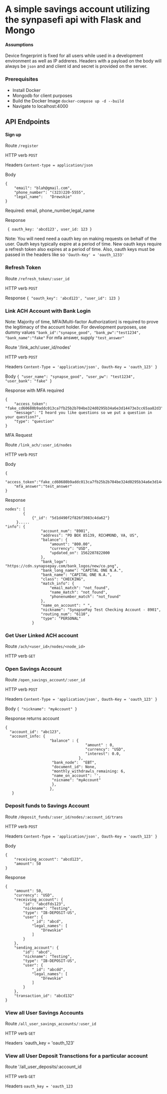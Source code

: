 # A simple savings account utilizing the synpasefi api with Flask and Mongo

#### Assumptions

Device fingerprint is fixed for all users while used in a development environment as well as IP addreres. Headers with a payload on the body will always be `json` and and client id and secret is provided on the server. 


### Prerequisites  

* Install Docker
* Mongodb for client purposes
* Build the Docker Image `docker-compose up -d --build`
* Navigate to localhost:4000


## API Endpoints

#### Sign up

Route `/register` 

HTTP verb `POST`

Headers `Content-type = application/json`

Body

```
{
	"email": "blah@gmail.com",
	"phone_number": "(323)220-5555",
	"legal_name":	"Drewskie"
}
```

Required: email, phone_number,legal_name

Response 


` { oauth_key: 'abcd123', user_id: 123 }`

Note: You will need need a oauth key on making requests on behalf of the user. Oauth keys typically expire at a period of time. New oauth keys require a refresh token also expires at a period of time. 
Also, oauth keys must be passed in the headers like so `'Oauth-Key' = 'oauth_1233'`

### Refresh Token

Route `/refresh_token/:user_id`

HTTP verb `POST`


Response `{ "oauth_key": 'abcd123', "user_id": 123 }`

### Link ACH Account with Bank Login


Note: Majority of time, MFA(Multi-factor Authorization) is required to prove the legitimacy of the account holder.
For development purposes, use dummy values ` "bank_id":"synapse_good", "bank_pw":"test1234", "bank_name":"fake" `
For mfa answer,  supply `"test_answer"`

Route '/link_ach/:user_id/nodes'

HTTP verb `POST`

Headers `Content-Type = 'application/json', Oauth-Key = 'oauth_123' }`

Body `{ "user_name": "synapse_good", "user_pw": "test1234", "user_bank": "fake" }`

Response with MFA required 
```
{
    "access_token": "fake_cd60680b9addc013ca7fb25b2b704be324d0295b34a6e3d14473e3cc65aa82d3",
    "message": "I heard you like questions so we put a question in your question?",
    "type": "question"
}
```

MFA Request 

Route `/link_ach/:user_id/nodes`

HTTP verb `POST`

Body
```
{
    "access_token":"fake_cd60680b9addc013ca7fb25b2b704be324d0295b34a6e3d14473e3cc65aa82d3",
    "mfa_answer":"test_answer"
}
```

Response 

```
nodes": [
        {
            {"_id": "5d1d490f2f826f3083c4da62"}
	 }.....
"info": {
                "account_num": "8901",
                "address": "PO BOX 85139, RICHMOND, VA, US",
                "balance": {
                    "amount": "800.00",
                    "currency": "USD",
                    "updated_on": 1562207822000
                },
                "bank_logo": "https://cdn.synapsepay.com/bank_logos/new/co.png",
                "bank_long_name": "CAPITAL ONE N.A.",
                "bank_name": "CAPITAL ONE N.A.",
                "class": "CHECKING",
                "match_info": {
                    "email_match": "not_found",
                    "name_match": "not_found",
                    "phonenumber_match": "not_found"
                },
                "name_on_account": " ",
                "nickname": "SynapsePay Test Checking Account - 8901",
                "routing_num": "6110",
                "type": "PERSONAL"
            }
```

### Get User Linked ACH account

Route `/ach/<user_id>/nodes/<node_id>`

HTTP verb `GET`



### Open Savings Account

Route `/open_savings_account/:user_id`

HTTP verb `POST`

Headers `Content-Type = 'application/json', Oauth-Key = 'oauth_123' }`

Body `{ "nickname": "myAccount" }`

Response returns account

```
{
  "account_id": "abc123",
  "account_info: {
                    "balance" : {
                                    "amount" : 0,
                                    "currency": "USD",
                                    "interest": 0.0,
                                 },
                     "bank_node":  "EBT",
                     "document_id": None,
                     "monthly_withdrawls_remaining: 6,
                     "name_on_account": '',
                     "nicname": "myAccount"
                     },
                    },
   }
```

### Deposit funds to Savings Account

Route `/deposit_funds/:user_id/nodes/:account_id/trans`

HTTP verb `POST`

Headers `Content-Type = 'application/json', Oauth-Key = 'oauth_123' }`

Body 
```
{
	"receiving_account": "abcd123",
	"amount": 50
}
```

Response

```
{
    "amount": 50,
    "currency": "USD",
    "receiving_account": {
        "id": "abcdfds123",
        "nickname": "Testing",
        "type": "IB-DEPOSIT-US",
        "user": {
            "_id": "abcd",
            "legal_names": [
                "Drewskie"
            ]
        }
    },
    "sending_account": {
        "id": "abcd",
        "nickname": "Testing",
        "type": "IB-DEPOSIT-US",
        "user": {
            "_id": "abcdd",
            "legal_names": [
                "Drewskie"
            ]
        }
    },
    "transaction_id": "abcd132"
}
```


### View all User Savings Accounts 

Route `/all_user_savings_accounts/:user_id`

HTTP verb `GET`

Headers `oauth_key = 'oauth_123'


### View all User Deposit Transctions for a particular account

Route '/all_user_deposits/:account_id

HTTP verb `GET`

Headers `oauth_key = 'oauth_123`


